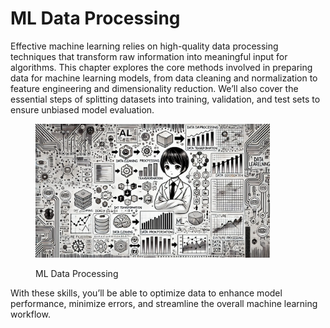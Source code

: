 # ML Data Processing

Effective machine learning relies on high-quality data processing techniques that transform raw information into meaningful input for algorithms. This chapter explores the core methods involved in preparing data for machine learning models, from data cleaning and normalization to feature engineering and dimensionality reduction. We’ll also cover the essential steps of splitting datasets into training, validation, and test sets to ensure unbiased model evaluation.&#x20;

<div align="left">

<figure><img src="../../../.gitbook/assets/image (118).png" alt="" width="375"><figcaption><p>ML Data Processing</p></figcaption></figure>

</div>

With these skills, you’ll be able to optimize data to enhance model performance, minimize errors, and streamline the overall machine learning workflow.

